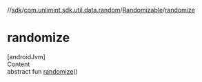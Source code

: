 //[sdk](../../../index.md)/[com.unlimint.sdk.util.data.random](../index.md)/[Randomizable](index.md)/[randomize](randomize.md)



# randomize  
[androidJvm]  
Content  
abstract fun [randomize](randomize.md)()  



